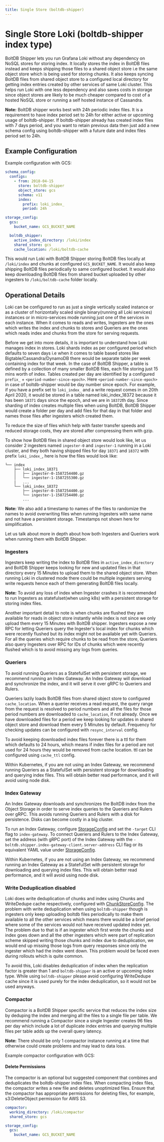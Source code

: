 ```yaml
---
title: Single Store (boltdb-shipper)
---
```

# Single Store Loki (boltdb-shipper index type)

BoltDB Shipper lets you run Grafana Loki without any dependency on NoSQL stores for storing index.
It locally stores the index in BoltDB files instead and keeps shipping those files to a shared object store i.e the same object store which is being used for storing chunks.
It also keeps syncing BoltDB files from shared object store to a configured local directory for getting index entries created by other services of same Loki cluster.
This helps run Loki with one less dependency and also saves costs in storage since object stores are likely to be much cheaper compared to cost of a hosted NoSQL store or running a self hosted instance of Cassandra.

**Note:** BoltDB shipper works best with 24h periodic index files. It is a requirement to have index period set to 24h for either active or upcoming usage of boltdb-shipper.
          If boltdb-shipper already has created index files with 7 days period, and you want to retain previous data then just add a new schema config using boltdb-shipper with a future date and index files period set to 24h.

## Example Configuration

Example configuration with GCS:

```yaml
schema_config:
  configs:
    - from: 2018-04-15
      store: boltdb-shipper
      object_store: gcs
      schema: v11
      index:
        prefix: loki_index_
        period: 24h

storage_config:
  gcs:
    bucket_name: GCS_BUCKET_NAME

  boltdb_shipper:
    active_index_directory: /loki/index
    shared_store: gcs
    cache_location: /loki/boltdb-cache
```

This would run Loki with BoltDB Shipper storing BoltDB files locally at `/loki/index` and chunks at configured `GCS_BUCKET_NAME`.
It would also keep shipping BoltDB files periodically to same configured bucket.
It would also keep downloading BoltDB files from shared bucket uploaded by other ingesters to `/loki/boltdb-cache` folder locally.

## Operational Details

Loki can be configured to run as just a single vertically scaled instance or as a cluster of horizontally scaled single binary(running all Loki services) instances or in micro-services mode running just one of the services in each instance.
When it comes to reads and writes, Ingesters are the ones which writes the index and chunks to stores and Queriers are the ones which reads index and chunks from the store for serving requests.

Before we get into more details, it is important to understand how Loki manages index in stores. Loki shards index as per configured period which defaults to seven days i.e when it comes to table based stores like Bigtable/Cassandra/DynamoDB there would be separate table per week containing index for that week.
In the case of BoltDB Shipper, a table is defined by a collection of many smaller BoltDB files, each file storing just 15 mins worth of index. Tables created per day are identified by a configured `prefix_` + `<period-number-since-epoch>`.
Here `<period-number-since-epoch>` in case of boltdb-shipper would be day number since epoch.
For example, if you have a prefix set to `loki_index_` and a write request comes in on 20th April 2020, it would be stored in a table named loki_index_18372 because it has been `18371` days since the epoch, and we are in `18372`th day.
Since sharding of index creates multiple files when using BoltDB, BoltDB Shipper would create a folder per day and add files for that day in that folder and names those files after ingesters which created them.

To reduce the size of files which help with faster transfer speeds and reduced storage costs, they are stored after compressing them with gzip.

To show how BoltDB files in shared object store would look like, let us consider 2 ingesters named `ingester-0` and `ingester-1` running in a Loki cluster, and
they both having shipped files for day `18371` and `18372` with prefix `loki_index_`, here is how the files would look like:

```
└── index
    ├── loki_index_18371
    │   ├── ingester-0-1587254400.gz
    │   └── ingester-1-1587255300.gz
    |   ...
    └── loki_index_18372
        ├── ingester-0-1587254400.gz
        └── ingester-1-1587254400.gz
        ...
```
**Note:** We also add a timestamp to names of the files to randomize the names to avoid overwriting files when running Ingesters with same name and not have a persistent storage. Timestamps not shown here for simplification.

Let us talk about more in depth about how both Ingesters and Queriers work when running them with BoltDB Shipper.

### Ingesters

Ingesters keep writing the index to BoltDB files in `active_index_directory` and BoltDB Shipper keeps looking for new and updated files in that directory every 15 Minutes to upload them to the shared object store.
When running Loki in clustered mode there could be multiple ingesters serving write requests hence each of them generating BoltDB files locally.

**Note:** To avoid any loss of index when Ingester crashes it is recommended to run Ingesters as statefulset(when using k8s) with a persistent storage for storing index files.

Another important detail to note is when chunks are flushed they are available for reads in object store instantly while index is not since we only upload them every 15 Minutes with BoltDB shipper.
Ingesters expose a new RPC for letting Queriers query the Ingester's local index for chunks which were recently flushed but its index might not be available yet with Queriers.
For all the queries which require chunks to be read from the store, Queriers also query Ingesters over RPC for IDs of chunks which were recently flushed which is to avoid missing any logs from queries.

### Queriers

To avoid running Queriers as a StatefulSet with persistent storage, we recommend running an Index Gateway. An Index Gateway will download and synchronize the index, and it will serve it over gRPC to Queriers and Rulers.

Queriers lazily loads BoltDB files from shared object store to configured `cache_location`.
When a querier receives a read request, the query range from the request is resolved to period numbers and all the files for those period numbers are downloaded to `cache_location`, if not already.
Once we have downloaded files for a period we keep looking for updates in shared object store and download them every 5 Minutes by default.
Frequency for checking updates can be configured with `resync_interval` config.

To avoid keeping downloaded index files forever there is a ttl for them which defaults to 24 hours, which means if index files for a period are not used for 24 hours they would be removed from cache location.
ttl can be configured using `cache_ttl` config.

Within Kubernetes, if you are not using an Index Gateway, we recommend running Queriers as a StatefulSet with persistent storage for downloading and querying index files. This will obtain better read performance, and it will avoid using node disk.

### Index Gateway

An Index Gateway downloads and synchronizes the BoltDB index from the Object Storage in order to serve index queries to the Queriers and Rulers over gRPC.
This avoids running Queriers and Rulers with a disk for persistence. Disks can become costly in a big cluster.

To run an Index Gateway, configure [StorageConfig](../../../configuration/#storage_config) and set the `-target` CLI flag to `index-gateway`.
To connect Queriers and Rulers to the Index Gateway, set the address (with gRPC port) of the Index Gateway with the `-boltdb.shipper.index-gateway-client.server-address` CLI flag or its equivalent YAML value under [StorageConfig](../../../configuration/#storage_config).

Within Kubernetes, if you are not using an Index Gateway, we recommend running an Index Gateway as a StatefulSet with persistent storage for downloading and querying index files. This will obtain better read performance, and it will avoid using node disk.

### Write Deduplication disabled

Loki does write deduplication of chunks and index using Chunks and WriteDedupe cache respectively, configured with [ChunkStoreConfig](../../../configuration/#chunk_store_config).
The problem with write deduplication when using `boltdb-shipper` though is ingesters only keep uploading boltdb files periodically to make them available to all the other services which means there would be a brief period where some of the services would not have received updated index yet.
The problem due to that is if an ingester which first wrote the chunks and index goes down and all the other ingesters which were part of replication scheme skipped writing those chunks and index due to deduplication, we would end up missing those logs from query responses since only the ingester which had the index went down.
This problem would be faced even during rollouts which is quite common.

To avoid this, Loki disables deduplication of index when the replication factor is greater than 1 and `boltdb-shipper` is an active or upcoming index type.
While using `boltdb-shipper` please avoid configuring WriteDedupe cache since it is used purely for the index deduplication, so it would not be used anyways.

### Compactor

Compactor is a BoltDB Shipper specific service that reduces the index size by deduping the index and merging all the files to a single file per table.
We recommend running a Compactor since a single Ingester creates 96 files per day which include a lot of duplicate index entries and querying multiple files per table adds up the overall query latency.

**Note:** There should be only 1 compactor instance running at a time that otherwise could create problems and may lead to data loss.

Example compactor configuration with GCS:

#### Delete Permissions

The compactor is an optional but suggested component that combines and deduplicates the boltdb-shipper index files. When compacting index files, the compactor writes a new file and deletes unoptimized files. Ensure that the compactor has appropriate permissions for deleting files, for example, s3:DeleteObject permission for AWS S3.

```yaml
compactor:
  working_directory: /loki/compactor
  shared_store: gcs

storage_config:
  gcs:
    bucket_name: GCS_BUCKET_NAME
```


